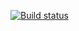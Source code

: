 [![Build status](https://ci.appveyor.com/api/projects/status/hqruycixoggg96go?svg=true)](https://ci.appveyor.com/project/alyonaredina/cardwithdeliverydatechangetask2)
